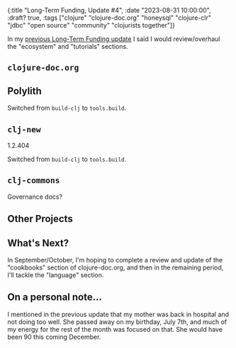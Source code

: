 {:title "Long-Term Funding, Update #4",
 :date "2023-08-31 10:00:00", :draft? true,
 :tags ["clojure" "clojure-doc.org" "honeysql" "clojure-clr" "jdbc" "open source" "community" "clojurists together"]}

In my [previous Long-Term Funding update](https://corfield.org/blog/2023/06/30/long-term-funding-3/)
I said I would review/overhaul the "ecosystem" and "tutorials" sections.<!--more-->

## `clojure-doc.org`

## Polylith

Switched from `build-clj` to `tools.build`.

## `clj-new`

1.2.404

Switched from `build-clj` to `tools.build`.

## `clj-commons`

Governance docs?

## Other Projects

## What's Next?

In September/October, I'm hoping to complete a review and update of the
"cookbooks" section of clojure-doc.org, and then in the
remaining period, I'll tackle the "language" section.

## On a personal note...

I mentioned in the previous update that my mother was back in hospital and
not doing too well. She passed away on my birthday, July 7th, and much of
my energy for the rest of the month was focused on that. She would have been
90 this coming December.
